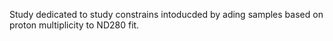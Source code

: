 Study dedicated to study constrains intoducded by ading samples based on proton multiplicity to ND280 fit.
